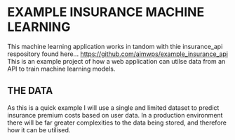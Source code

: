 # EXAMPLE INSURANCE MACHINE LEARNING

This machine learning application works in tandom with thie insurance_api respository found here... https://github.com/aimwps/example_insurance_api
This is an example project of how a web application can utilse data from an API to train machine learning models. 


## THE DATA
As this is a quick example I will use a single and limited dataset to predict insurance premium costs based on user data. In a production
environment there will be far greater complexities to the data being stored, and therefore how it can be utilised.
